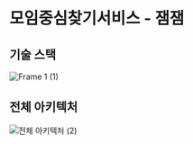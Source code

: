 # 모임중심찾기서비스 - 잼잼

## 기술 스택

![Frame 1 (1)](https://github.com/user-attachments/assets/fcf84860-e5b6-47fc-82ae-574bb40ff17b)


## 전체 아키텍처

![전체 아키텍처 (2)](https://github.com/user-attachments/assets/43829c66-33db-4dd4-8bae-f795437040c4)
